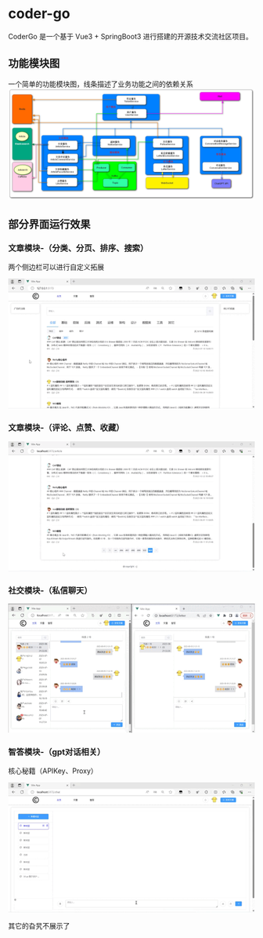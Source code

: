 # coder-go
CoderGo 是一个基于 Vue3 + SpringBoot3 进行搭建的开源技术交流社区项目。
## 功能模块图
一个简单的功能模块图，线条描述了业务功能之间的依赖关系
![](docs/codergo-架构图.png)
## 部分界面运行效果
### 文章模块-（分类、分页、排序、搜索）
两个侧边栏可以进行自定义拓展

![](docs/codergo-文章模块-（分类、分页、排序、搜索）.gif)

### 文章模块-（评论、点赞、收藏）

![](docs/codergo-文章模块-（评论、点赞、收藏）.gif)
### 社交模块-（私信聊天）


![](docs/codergo-社交模块-（私信聊天）.gif)
### 智答模块-（gpt对话相关）
核心秘籍（APIKey、Proxy）

![](docs/codergo-智答模块-（gpt对话相关）.gif)

其它的旮旯不展示了
